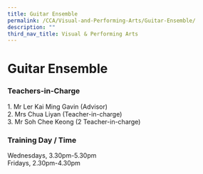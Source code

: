```yaml
---
title: Guitar Ensemble
permalink: /CCA/Visual-and-Performing-Arts/Guitar-Ensemble/
description: ""
third_nav_title: Visual & Performing Arts
---
```

Guitar Ensemble
===============

### Teachers-in-Charge

1\. Mr Ler Kai Ming Gavin (Advisor) <br>
2\. Mrs Chua Liyan (Teacher-in-charge) <br>
3\. Mr Soh Chee Keong (2 Teacher-in-charge)

### Training Day / Time

Wednesdays, 3.30pm-5.30pm  
Fridays, 2.30pm-4.30pm